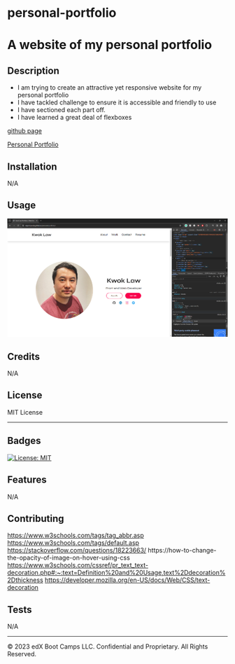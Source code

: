 # personal-portfolio
# A website of my personal portfolio

## Description 

- I am trying to create an attractive yet responsive website for my personal portfolio
- I have tackled challenge to ensure it is accessible and friendly to use
- I have sectioned each part off.
- I have learned a great deal of flexboxes

[github page](https://github.com/Digita1Panda/personal-portfolio)

[Personal Portfolio](https://digita1panda.github.io/personal-portfolio/)


## Installation

N/A


## Usage 

![Webpage](./images/Screenshot%202.png)

## Credits

N/A


## License

MIT License


---

## Badges


[![License: MIT](https://img.shields.io/badge/License-MIT-yellow.svg)](https://opensource.org/licenses/MIT)




## Features

N/A

## Contributing

https://www.w3schools.com/tags/tag_abbr.asp
https://www.w3schools.com/tags/default.asp 
https://stackoverflow.com/questions/18223663/
https://how-to-change-the-opacity-of-image-on-hover-using-css
https://www.w3schools.com/cssref/pr_text_text-decoration.php#:~:text=Definition%20and%20Usage,text%2Ddecoration%2Dthickness
https://developer.mozilla.org/en-US/docs/Web/CSS/text-decoration



## Tests

N/A

---

© 2023 edX Boot Camps LLC. Confidential and Proprietary. All Rights Reserved.
